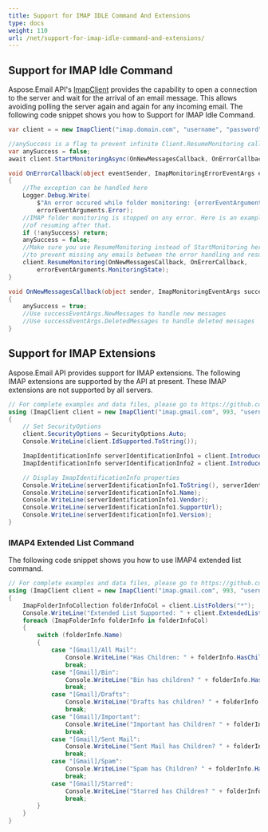 ```yaml
---
title: Support for IMAP IDLE Command And Extensions
type: docs
weight: 110
url: /net/support-for-imap-idle-command-and-extensions/
---
```



## **Support for IMAP Idle Command**
Aspose.Email API's [ImapClient](https://apireference.aspose.com/net/email/aspose.email.clients.imap/imapclient) provides the capability to open a connection to the server and wait for the arrival of an email message. This allows avoiding polling the server again and again for any incoming email. The following code snippet shows you how to Support for IMAP Idle Command.

```csharp
var client = = new ImapClient("imap.domain.com", "username", "password");

//anySuccess is a flag to prevent infinite Client.ResumeMonitoring calls
var anySuccess = false;
await client.StartMonitoringAsync(OnNewMessagesCallback, OnErrorCallback);

void OnErrorCallback(object eventSender, ImapMonitoringErrorEventArgs errorEventArguments)
{
    //The exception can be handled here
    Logger.Debug.Write(
        $"An error occured while folder monitoring: {errorEventArguments.FolderName}",
        errorEventArguments.Error);
    //IMAP folder monitoring is stopped on any error. Here is an example
    //of resuming after that.
    if (!anySuccess) return;
    anySuccess = false;
    //Make sure you use ResumeMonitoring instead of StartMonitoring here
    //to prevent missing any emails between the error handling and resuming.
    client.ResumeMonitoring(OnNewMessagesCallback, OnErrorCallback,
        errorEventArguments.MonitoringState);
}

void OnNewMessagesCallback(object sender, ImapMonitoringEventArgs successEventArgs)
{
    anySuccess = true;
    //Use successEventArgs.NewMessages to handle new messages
    //Use successEventArgs.DeletedMessages to handle deleted messages
}
```
## **Support for IMAP Extensions**
Aspose.Email API provides support for IMAP extensions. The following IMAP extensions are supported by the API at present. These IMAP extensions are not supported by all servers.

```csharp
// For complete examples and data files, please go to https://github.com/aspose-email/Aspose.Email-for-.NET
using (ImapClient client = new ImapClient("imap.gmail.com", 993, "username", "password"))
{
    // Set SecurityOptions
    client.SecurityOptions = SecurityOptions.Auto;
    Console.WriteLine(client.IdSupported.ToString());

    ImapIdentificationInfo serverIdentificationInfo1 = client.IntroduceClient();
    ImapIdentificationInfo serverIdentificationInfo2 = client.IntroduceClient(ImapIdentificationInfo.DefaultValue);

    // Display ImapIdentificationInfo properties
    Console.WriteLine(serverIdentificationInfo1.ToString(), serverIdentificationInfo2);
    Console.WriteLine(serverIdentificationInfo1.Name);
    Console.WriteLine(serverIdentificationInfo1.Vendor);
    Console.WriteLine(serverIdentificationInfo1.SupportUrl);
    Console.WriteLine(serverIdentificationInfo1.Version);
}
```
### **IMAP4 Extended List Command**
The following code snippet shows you how to use IMAP4 extended list command.

```csharp
// For complete examples and data files, please go to https://github.com/aspose-email/Aspose.Email-for-.NET
using (ImapClient client = new ImapClient("imap.gmail.com", 993, "username", "password"))
{
    ImapFolderInfoCollection folderInfoCol = client.ListFolders("*");
    Console.WriteLine("Extended List Supported: " + client.ExtendedListSupported);
    foreach (ImapFolderInfo folderInfo in folderInfoCol)
    {
        switch (folderInfo.Name)
        {
            case "[Gmail]/All Mail":
                Console.WriteLine("Has Children: " + folderInfo.HasChildren);
                break;
            case "[Gmail]/Bin":
                Console.WriteLine("Bin has children? " + folderInfo.HasChildren);
                break;
            case "[Gmail]/Drafts":
                Console.WriteLine("Drafts has children? " + folderInfo.HasChildren);
                break;
            case "[Gmail]/Important":
                Console.WriteLine("Important has Children? " + folderInfo.HasChildren);
                break;
            case "[Gmail]/Sent Mail":
                Console.WriteLine("Sent Mail has Children? " + folderInfo.HasChildren);
                break;
            case "[Gmail]/Spam":
                Console.WriteLine("Spam has Children? " + folderInfo.HasChildren);
                break;
            case "[Gmail]/Starred":
                Console.WriteLine("Starred has Children? " + folderInfo.HasChildren);
                break;
        }
    }
}
```
